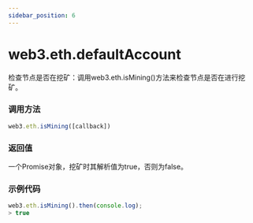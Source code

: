 ```yaml
---
sidebar_position: 6
---
```


# web3.eth.defaultAccount

检查节点是否在挖矿：调用web3.eth.isMining()方法来检查节点是否在进行挖矿。

### 调用方法

```js
web3.eth.isMining([callback])
```

### 返回值
一个Promise对象，挖矿时其解析值为true，否则为false。

### 示例代码
```js
web3.eth.isMining().then(console.log);
> true
```